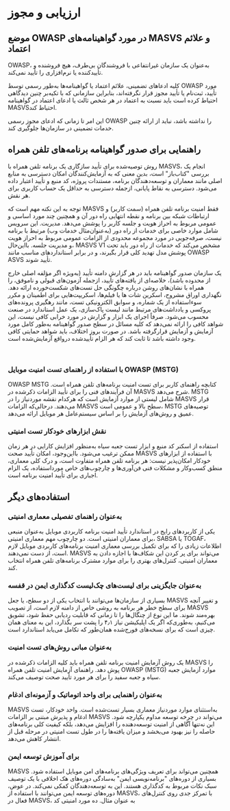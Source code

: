 # ارزیابی و مجوز

## موضع OWASP در مورد گواهینامه‌های MASVS و علائم اعتماد

OWASP، به‌عنوان یک سازمان غیرانتفاعی با فروشندگان بی‌طرف، هیچ فروشنده و تأییدکننده یا نرم‌افزاری را تأیید نمی‌کند.

کلیه ادعاهای تضمینی، علائم اعتماد یا گواهینامه‌ها به‌طور رسمی توسط OWASP مورد تأیید، ثبت‌نام یا تأیید مجوز قرار نگرفته‌اند، بنابراین سازمانی که با تکیه‌بر چنین دیدگاهی احتیاط کرده است باید نسبت به اعتماد در هر شخص ثالث یا ادعای اعتماد در گواهینامه MASVSاحتیاط کند.

این امر تا زمانی که ادعای مجوز رسمی OWASP را نداشته باشد، نباید از ارائه چنین خدمات تضمینی در سازمان‌ها جلوگیری کند.

## راهنمایی برای صدور گواهینامه برنامه‌های تلفن همراه

روش توصیه‌شده برای تأیید سازگاری یک برنامه تلفن همراه با MASVS، انجام یک بررسی "کتاب‌باز" است، بدین معنی که به آزمایش‌کنندگان امکان دسترسی به منابع اصلی مانند معماران و توسعه‌دهندگان برنامه، مستندات پروژه، کد منبع و تأیید اعتبار داده می‌شود. دسترسی به نقاط پایانی، ازجمله دسترسی به حداقل یک حساب کاربری برای هر نقش.

توجه به این نکته مهم است که MASVS فقط امنیت برنامه تلفن همراه (سمت کاربر) و ارتباطات شبکه بین برنامه و نقطه انتهایی راه دور آن و همچنین چند مورد اساسی و عمومی مربوط به احراز هویت و جلسه کاربر را پوشش می‌دهد. مدیریت. این سرویس شامل موارد خاصی برای خدمات از راه دور (به‌عنوان‌مثال خدمات وب) مرتبط با برنامه نیست، صرفه‌جویی در مورد مجموعه محدودی از الزامات عمومی مربوط به احراز هویت و مدیریت جلسه. بااین‌حال، MASVS V1 مشخص می‌کند که خدمات از راه دور باید تحت پوشش مدل تهدید کلی قرار بگیرند، و در برابر استانداردهای مناسب مانند OWASP ASVS تأیید شوند.

یک سازمان صدور گواهینامه باید در هر گزارش دامنه تأیید (به‌ویژه اگر مؤلفه اصلی خارج از محدوده باشد)، خلاصه‌ای از یافته‌های تأیید، ازجمله آزمون‌های قبولی و ناموفق، را همراه با نشان‌های روشن درباره چگونگی حل تست‌های شکست‌خورده ارائه دهد. نگهداری اوراق مشروح، اسکرین شات ها یا فیلم‌ها، اسکریپت‌هایی برای اطمینان و مکرر سوءاستفاده از یک شماره، و سوابق الکترونیکی تست، مانند رهگیری پرونده‌های پروکسی و یادداشت‌های مرتبط مانند لیست پاک‌سازی، یک عمل استاندارد در صنعت محسوب می‌شود. صرفاً اجرای یک ابزار و گزارش در مورد خرابی کافی نیست، این شواهد کافی را ارائه نمی‌دهد که کلیه مسائل در سطح صدور گواهینامه به‌طور کامل مورد آزمایش و آزمایش قرارگرفته باشد. در صورت بروز اختلاف، باید شواهد حمایتی کافی وجود داشته باشد تا ثابت کند که هر الزام تأییدشده درواقع آزمایش‌شده است.

<div style="page-break-after: always; visibility: hidden">
\pagebreak
</div>

### با استفاده از راهنمای تست امنیت موبایل OWASP (MSTG)

OWASP MSTG کتابچه راهنمای کاربر برای تست امنیت برنامه‌های تلفن همراه است. آن فرآیندهای فنی را برای تأیید الزامات ذکرشده در MASVS شرح می‌دهد. MSTG شامل لیستی از موارد آزمایش است که هرکدام نقشه موردنیاز را در MASVS قرار می‌دهند. درحالی‌که الزامات MASVS سطح بالا و عمومی است، MSTG توصیه‌های عمیق و روش‌های آزمایش را بر اساس سیستم‌عامل هر موبایل ارائه می‌دهد.

### نقش ابزارهای خودکار تست امنیتی

استفاده از اسکنر کد منبع و ابزار تست جعبه سیاه به‌منظور افزایش کارایی در هر زمان ممکن ترغیب می‌شود. بااین‌وجود، امکان تأیید صحت MASVS با استفاده از ابزارهای خودکار امکان‌پذیر نیست: هر برنامه تلفن همراه متفاوت است، و درک کلی معماری، منطق کسب‌وکار و مشکلات فنی فن‌آوری‌ها و چارچوب‌های خاص مورداستفاده، یک الزام اجباری برای تأیید امنیت برنامه است.

## استفاده‌های دیگر

### به‌عنوان راهنمای تفصیلی معماری امنیتی

یکی از کاربردهای رایج در استاندارد تأیید امنیت برنامه کاربردی موبایل به‌عنوان منبعی برای معماران امنیتی است. دو چارچوب مهم معماری امنیتی، SABSA یا TOGAF، اطلاعات زیادی را که برای تکمیل بررسی معماری امنیت برنامه‌های کاربردی موبایل لازم است، از دست نمی‌دهند. MASVS می‌تواند برای پر کردن این شکاف‌ها با اجازه دادن به معماران امنیتی، کنترل‌های بهتری را برای موارد مشترک برنامه‌های تلفن همراه انتخاب کند.

### به‌عنوان جایگزینی برای لیست‌های چک‌لیست کدگذاری ایمن در قفسه

بسیاری از سازمان‌ها می‌توانند با انتخاب یکی از دو سطح، یا جعل MASVS و تغییر آنچه برای سطح خطر هر برنامه به روشی خاص از دامنه لازم است، از تصویب MASVS بهره‌مند شوند. ما این نوع از چنگال‌ها را تا زمانی که قابلیت ردیابی حفظ شود، تشویق می‌کنیم، به‌طوری‌که اگر یک اپلیکیشن نیاز ۴٫۱ را پشت سر بگذارد، این به معنای همان چیزی است که برای نسخه‌های فورج‌شده همان‌طور که تکامل می‌یابد استاندارد است.

### به‌عنوان مبانی روش‌های تست امنیت

یک روش آزمایش امنیت برنامه تلفن همراه باید کلیه الزامات ذکرشده در MASVS را پوش دهد. راهنمای آزمایش امنیت تلفن همراه OWASP (MSTG) موارد آزمایش جعبه سیاه و جعبه سفید را برای هر مورد تأیید صحت توصیف می‌کند.

### به‌عنوان راهنمایی برای واحد اتوماتیک و آزمونه‌ای ادغام

MASVS به‌استثنای موارد موردنیاز معماری بسیار تست‌شده است. واحد خودکار، تست ادغام و پذیرش مبتنی بر الزامات MASVS می‌تواند در چرخه توسعه مداوم یکپارچه شود. این نه‌تنها آگاهی از امنیت توسعه‌دهنده را افزایش می‌دهد، بلکه کیفیت کلی برنامه‌های حاصله را نیز بهبود می‌بخشد و میزان یافته‌ها را در طول تست امنیتی در مرحله قبل از انتشار کاهش می‌دهد.

### برای آموزش توسعه ایمن

MASVS همچنین می‌تواند برای تعریف ویژگی‌های برنامه‌های امن موبایل استفاده شود. بسیاری از دوره‌های "برنامه‌نویسی ایمن" به‌سادگی دوره‌های هک اخلاقی با یک توصیف سبک نکات مربوط به کدگذاری هستند. این به توسعه‌دهندگان کمکی نمی‌کند. در عوض، دوره‌های توسعه ایمن می‌توانند با استفاده از MASVS، با تمرکز جدی روی کنترل‌های فعال در MASVS، به عنوان مثال. ده مورد امنیتی کد
